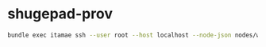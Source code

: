 # shugepad-prov

```sh
bundle exec itamae ssh --user root --host localhost --node-json nodes/web.json roles/web.rb
```
